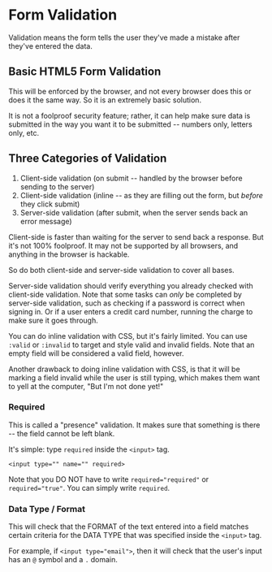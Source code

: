 # Form Validation

Validation means the form tells the user they've made a mistake after they've entered the data.


## Basic HTML5 Form Validation

This will be enforced by the browser, and not every browser does this or does it the same way. So it is an extremely basic solution.

It is not a foolproof security feature; rather, it can help make sure data is submitted in the way you want it to be submitted -- numbers only, letters only, etc.


## Three Categories of Validation

1. Client-side validation (on submit -- handled by the browser before sending to the server)
2. Client-side validation (inline -- as they are filling out the form, but *before* they click submit)
3. Server-side validation (after submit, when the server sends back an error message)

Client-side is faster than waiting for the server to send back a response. But it's not 100% foolproof. It may not be supported by all browsers, and anything in the browser is hackable.

So do both client-side and server-side validation to cover all bases.

Server-side validation should verify everything you already checked with client-side validation. Note that some tasks can *only* be completed by server-side validation, such as checking if a password is correct when signing in. Or if a user enters a credit card number, running the charge to make sure it goes through.

You can do inline validation with CSS, but it's fairly limited. You can use `:valid` or `:invalid` to target and style valid and invalid fields. Note that an empty field will be considered a valid field, however.

Another drawback to doing inline validation with CSS, is that it will be marking a field invalid while the user is still typing, which makes them want to yell at the computer, "But I'm not done yet!"


### Required

This is called a "presence" validation. It makes sure that something is there -- the field cannot be left blank.

It's simple: type `required` inside the `<input>` tag.

```
<input type="" name="" required>
```

Note that you DO NOT have to write `required="required"` or `required="true"`. You can simply write `required`.


### Data Type / Format

This will check that the FORMAT of the text entered into a field matches certain criteria for the DATA TYPE that was specified inside the `<input>` tag.

For example, if `<input type="email">`, then it will check that the user's input has an `@` symbol and a `.` domain.